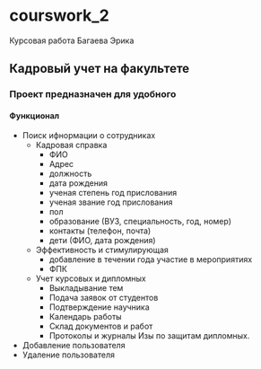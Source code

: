 # courswork_2

Курсовая работа Багаева Эрика 

 ## Кадровый учет на факультете
 ### Проект предназначен для удобного 
 
 #### Функционал
 * Поиск ифнормации о сотрудниках
    * Кадровая справка
      * ФИО
       * Адрес
       * должность
       * дата рождения
       * ученая степень год прислования
       * ученая звание год прислования
       * пол
       * образование (ВУЗ, специальность, год, номер)
       * контакты (телефон, почта)
       * дети (ФИО, дата рождения)
     * Эффективность и стимулирующая
       * добавление в течении года участие в мероприятиях
       * ФПК
     * Учет курсовых и дипломных
       * Выкладывание тем 
       * Подача заявок от студентов
       * Подтверждение научника
       * Календарь работы
       * Склад документов и работ
       * Протоколы и журналы Изы по защитам дипломных.
 * Добавление пользователя 
 * Удаление пользователя 
 


 
